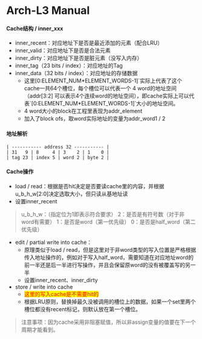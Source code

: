 # Arch-L3 Manual

#### Cache结构 / inner\_xxx

* inner\_recent：对应地址下是否是最近添加的元素（配合LRU）
* inner\_valid：对应地址下是否是合法元素
* inner\_dirty：对应地址下是否是脏元素（没写入内存）
* inner\_tag（23 bits / index）：对应地址的Tag
* inner\_data（32 bits / index）：对应地址的存储数据
  * &#x20;这里\[0:ELEMENT\_NUM\*ELEMENT\_WORDS-1]\`实际上代表了这个cache一共64个槽位，每个槽位可以代表一个 4 word的地址空间（addr\[3:2] 可以表示4个连续word的地址空间），即cache实际上可以代表\`\[0:ELEMENT\_NUM\*ELEMENT\_WORDS-1]\`大小的地址空间。
  * 4 word大小的block在工程里表现为addr\_element
  * 加入了block ofs，取word实际地址的变量为addr\_word1 / 2

#### 地址解析

```
| ----------- address 32 ----------- |
| 31   9 | 8     4 | 3    2 | 1    0 |
| tag 23 | index 5 | word 2 | byte 2 |
```

#### Cache操作

* load / read：根据是否hit决定是否要读cache里的内容，并根据u\_b\_h\_w\[2:0]决定选取大小，但只读从基地址读
* 设置inner\_recent

> u\_b\_h\_w：（指定位为1即表示符合要求） 2：是否是有符号数（对于非word有需要） 1：是否是word（第一优先级） 0：是否是half\_word（第二优先级）

* edit / partial write into cache：
  * 原理类似于load / read，但是这里对于非word类型的写入位置是严格根据传入地址操作的，例如对于写入half\_word，需要知道在对应地址word的前一半还是后一半进行写操作，并且会保留原word的没有被覆盖写的另一半
  * 设置inner\_recent、inner\_dirty
* store / write into cache
  * <mark style="color:red;">这里的写入cache是不需要hit的</mark>
  * 根据LRU原则，替换掉最久没被调用的槽位上的数据，如果一个set里两个槽位都没有recent标记，则默认放在第一个槽位。

> 注意事项：因为cache采用非阻塞赋值，所以非assign变量的值要在下一个周期才能看到。
